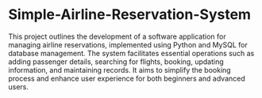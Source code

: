 # Simple-Airline-Reservation-System

This project outlines the development of a software application for managing airline reservations, implemented using Python and MySQL for database management. The system facilitates essential operations such as adding passenger details, searching for flights, booking, updating information, and maintaining records. It aims to simplify the booking process and enhance user experience for both beginners and advanced users.
